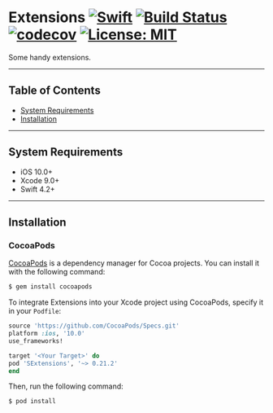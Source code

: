 # Extensions  [![Swift](https://img.shields.io/badge/swfit-4.2-green.svg)](https://swift.org/blog/swift-4-2-released/) [![Build Status](https://travis-ci.org/inSummertime/SExtensions.svg?branch=master)](https://travis-ci.org/inSummertime/SExtensions) [![codecov](https://codecov.io/gh/inSummertime/SExtensions/branch/master/graph/badge.svg)](https://codecov.io/gh/inSummertime/SExtensions) [![License: MIT](https://img.shields.io/badge/License-MIT-green.svg)](https://opensource.org/licenses/MIT)

Some handy extensions.

---

## Table of Contents
* [System Requirements](#system-requirements)
* [Installation](#installation)

---

## System Requirements

- iOS 10.0+
- Xcode 9.0+
- Swift 4.2+

---

## Installation

### CocoaPods

[CocoaPods](http://cocoapods.org) is a dependency manager for Cocoa projects. You can install it with the following command:

```bash
$ gem install cocoapods
```

To integrate Extensions into your Xcode project using CocoaPods, specify it in your `Podfile`:

```ruby
source 'https://github.com/CocoaPods/Specs.git'
platform :ios, '10.0'
use_frameworks!

target '<Your Target>' do
pod 'SExtensions', '~> 0.21.2'
end
```

Then, run the following command:

```bash
$ pod install
```
